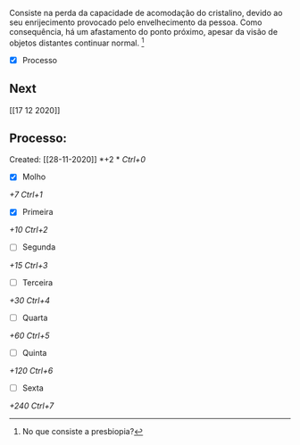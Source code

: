 Consiste na perda da capacidade de acomodação do cristalino, devido ao seu enrijecimento provocado pelo envelhecimento da pessoa. Como consequência, há um afastamento do ponto próximo, apesar da visão de objetos distantes continuar normal. [^1]

[^1]: No que consiste a presbiopia?

- [x] Processo 

## Next
[[17 12 2020]]
## Processo:
Created: [[28-11-2020]]
*+2 *  *Ctrl+0*
- [x] Molho  

*+7*  *Ctrl+1*

- [x] Primeira 

*+10*  *Ctrl+2*

- [ ] Segunda

*+15*  *Ctrl+3*

- [ ] Terceira 

*+30*  *Ctrl+4*

- [ ] Quarta 

*+60*  *Ctrl+5*

- [ ] Quinta 

*+120*  *Ctrl+6*

- [ ] Sexta 

*+240*  *Ctrl+7*
